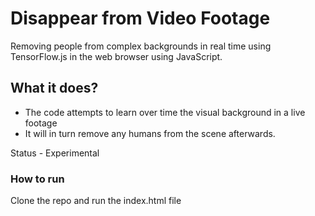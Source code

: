 # Disappear from Video Footage

Removing people from complex backgrounds in real time using TensorFlow.js in the web browser using JavaScript.

## What it does?

- The code attempts to learn over time the visual background in a live footage
- It will in turn remove any humans from the scene afterwards.

Status - Experimental

### How to run

Clone the repo and run the index.html file
